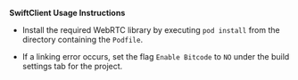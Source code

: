 **SwiftClient Usage Instructions**

* Install the required WebRTC library by executing `pod install` from the directory containing the `Podfile`.

* If a linking error occurs, set the flag `Enable Bitcode` to `NO` under the build settings tab for the project.
